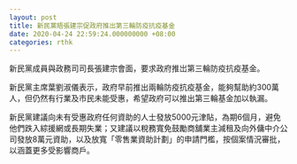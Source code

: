 ```yaml
---
layout: post
title: 新民黨晤張建宗促政府推岀第三輪防疫抗疫基金
date: 2020-04-24 22:59:24.000000000 +08:00
categories: rthk
---
```


新民黨成員與政務司司長張建宗會面，要求政府推岀第三輪防疫抗疫基金。

新民黨主席葉劉淑儀表示，政府早前推出兩輪防疫抗疫基金，能夠幫助約300萬人，但仍然有行業及市民未能受惠，希望政府可以推出第三輪基金加以執漏。

新民黨建議向未有受惠政府任何資助的人士發放5000元津貼，為期6個月，避免他們跌入綜援網或長期失業；又建議以稅務寬免鼓勵商舖業主減租及向外傭中介公司發放8萬元資助，以及放寬「零售業資助計劃」的申請門檻，按個案情況審批，以涵蓋更多受影響商戶。
